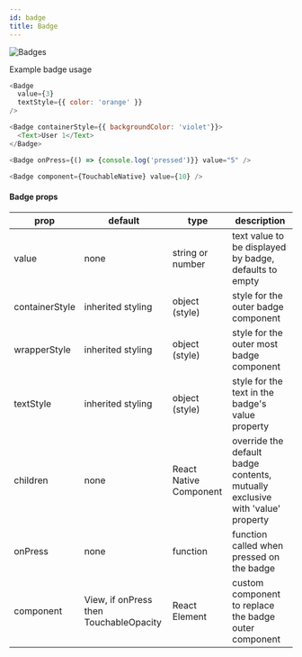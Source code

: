 ```yaml
---
id: badge
title: Badge
---
```


![Badges](https://i.imgur.com/LNzKrd8.png)

Example badge usage
```js
<Badge
  value={3}
  textStyle={{ color: 'orange' }}
/>

<Badge containerStyle={{ backgroundColor: 'violet'}}>
  <Text>User 1</Text>
</Badge>

<Badge onPress={() => {console.log('pressed')}} value="5" />

<Badge component={TouchableNative} value={10} />
```

#### Badge props

| prop | default | type | description |
| ---- | ---- | ----| ---- |
| value | none | string or number | text value to be displayed by badge, defaults to empty| 
| containerStyle | inherited styling | object (style) | style for the outer badge component |
| wrapperStyle | inherited styling | object (style) | style for the outer most badge component |
| textStyle | inherited styling | object (style) | style for the text in the badge's value property |
| children | none | React Native Component | override the default badge contents, mutually exclusive with 'value' property |
| onPress | none | function | function called when pressed on the badge |
| component | View, if onPress then TouchableOpacity | React Element | custom component to replace the badge outer component |
